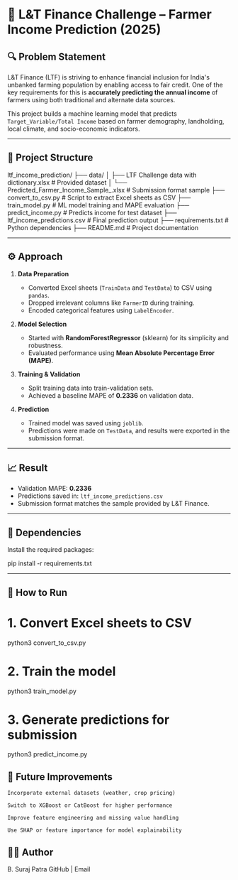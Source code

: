 # 🌾 L&T Finance Challenge – Farmer Income Prediction (2025)

## 🔍 Problem Statement

L&T Finance (LTF) is striving to enhance financial inclusion for India's unbanked farming population by enabling access to fair credit. One of the key requirements for this is **accurately predicting the annual income** of farmers using both traditional and alternate data sources.

This project builds a machine learning model that predicts `Target_Variable/Total Income` based on farmer demography, landholding, local climate, and socio-economic indicators.

---

## 📁 Project Structure

ltf_income_prediction/
├── data/
│ ├── LTF Challenge data with dictionary.xlsx # Provided dataset
│ └── Predicted_Farmer_Income_Sample_.xlsx # Submission format sample
├── convert_to_csv.py # Script to extract Excel sheets as CSV
├── train_model.py # ML model training and MAPE evaluation
├── predict_income.py # Predicts income for test dataset
├── ltf_income_predictions.csv # Final prediction output
├── requirements.txt # Python dependencies
├── README.md # Project documentation


---

## ⚙️ Approach

1. **Data Preparation**  
   - Converted Excel sheets (`TrainData` and `TestData`) to CSV using `pandas`.
   - Dropped irrelevant columns like `FarmerID` during training.
   - Encoded categorical features using `LabelEncoder`.

2. **Model Selection**  
   - Started with **RandomForestRegressor** (sklearn) for its simplicity and robustness.
   - Evaluated performance using **Mean Absolute Percentage Error (MAPE)**.

3. **Training & Validation**  
   - Split training data into train-validation sets.
   - Achieved a baseline MAPE of **0.2336** on validation data.

4. **Prediction**  
   - Trained model was saved using `joblib`.
   - Predictions were made on `TestData`, and results were exported in the submission format.

---

## 📈 Result

- Validation MAPE: **0.2336**
- Predictions saved in: `ltf_income_predictions.csv`
- Submission format matches the sample provided by L&T Finance.

---

## 🧪 Dependencies

Install the required packages:


pip install -r requirements.txt

---


## 🚀 How to Run

# 1. Convert Excel sheets to CSV
python3 convert_to_csv.py

# 2. Train the model
python3 train_model.py

# 3. Generate predictions for submission
python3 predict_income.py

## 🧠 Future Improvements

    Incorporate external datasets (weather, crop pricing)

    Switch to XGBoost or CatBoost for higher performance

    Improve feature engineering and missing value handling

    Use SHAP or feature importance for model explainability

## 👨‍💻 Author

B. Suraj Patra
GitHub | Email

